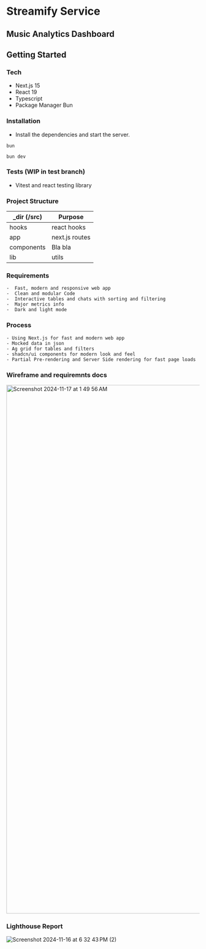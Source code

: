 # Streamify Service

## Music Analytics Dashboard

## Getting Started

### Tech

- Next.js 15
- React 19
- Typescript
- Package Manager Bun

### Installation

- Install the dependencies and start the server.

```
bun

bun dev
```

### Tests (WIP in test branch)

- Vitest and react testing library

### Project Structure

| \_dir (/src) | Purpose        |
| ------------ | -------------- |
| hooks        | react hooks    |
| app          | next.js routes |
| components   | Bla bla        |
| lib          | utils          |

### Requirements

    -  Fast, modern and responsive web app
    -  Clean and modular Code
    -  Interactive tables and chats with sorting and filtering
    -  Major metrics info
    -  Dark and light mode

### Process

    - Using Next.js for fast and modern web app
    - Mocked data in json
    - Ag grid for tables and filters
    - shadcn/ui components for modern look and feel
    - Partial Pre-rendering and Server Side rendering for fast page loads

### Wireframe and requiremnts docs
<img width="1378" alt="Screenshot 2024-11-17 at 1 49 56 AM" src="https://github.com/user-attachments/assets/a83fc172-fd76-4d87-b7c0-987e4cbf4a94">


### Lighthouse Report 
![Screenshot 2024-11-16 at 6 32 43 PM (2)](https://github.com/user-attachments/assets/2a4f0f6d-2353-4ef6-ab6b-d30e2dd23ead)

